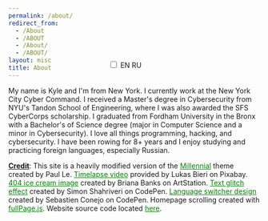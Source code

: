 ```yaml
---
permalink: /about/
redirect_from:
  - /About
  - /ABOUT
  - /About/
  - /ABOUT/
layout: misc
title: About
---
```


<style>
@media screen and (min-width: 1400px) {
	.language-switcher {	
		float: right;
		margin-right: -200px; 
		margin-top: -50px;
	}
}

@media screen and (max-width: 1000px) {
	.language-switcher {	
		position: absolute;
		margin-left: 200px;
		transform: translateY(-53px);
	}
}
</style>

<label class="language-switcher">
	<input id="checkbox" type="checkbox" onclick="var x = document.getElementById(&quot;checkbox&quot;).checked;if(x == true){var w = document.getElementsByTagName(&quot;h1&quot;)[0];w.textContent=&quot;Обо Мне&quot;;var y = document.getElementsByTagName(&quot;p&quot;)[1];y.textContent=&quot;Меня зовут Кайл и я из Нью-Йорка. В настоящее время я работаю в Киберкомандовании Нью-Йорка. Я получил степень магистра кибербезопасности в инженерной школе Тандон при Нью-Йоркском университете, где я был получателем стипендии SFS CyberCorp. Я окончил Фордхэмский университет в Бронксе со степенью бакалавра наук в области компьютерных наук со специализацией в области кибербезопасности. Я занимаюсь академической греблей более 8 лет и мне нравится изучать и практиковать иностранные языки, особенно русский.&quot;;var z = document.getElementsByTagName(&quot;p&quot;)[2];z.innerHTML=&quot;<b><ins>Титры</b></ins>: Этот сайт представляет собой сильно модифицированную версию темы <a target=&apos;_blank&apos; rel=&apos;noopener noreferrer&apos; href=&apos;https://github.com/LeNPaul/Millennial&apos; style=&apos;color: green;&apos;>Millennial</a>, созданную Paul Le. <a target=&apos;_blank&apos; rel=&apos;noopener noreferrer&apos; href=&apos;https://pixabay.com/videos/dubrovnik-sunset-sea-city-12866/&apos; style=&apos;color: green;&apos;>Видео с интервальной съемкой</a> предоставлено Lukas Bieri на Pixabay. <a target=&apos;_blank&apos; rel=&apos;noopener noreferrer&apos; href=&apos;https://www.artstation.com/artwork/VdQylR&apos; style=&apos;color: green;&apos;>404 изображение мороженого</a> созданное Briana Banks на ArtStation. <a target=&apos;_blank&apos; rel=&apos;noopener noreferrer&apos; href=&apos;https://codepen.io/hi-im-si/pen/oXyqjG&apos; style=&apos;color: green;&apos;>Эффект текстового глюка</a> созданный Simon Shahriveri на CodePen. <a target=&apos;_blank&apos; rel=&apos;noopener noreferrer&apos; href=&apos;https://codepen.io/sebconejo/pen/oaraoR&apos; style=&apos;color: green;&apos;>Дизайн переключателя языка</a> созданный Sebastien Conejo на CodePen. Прокрутка домашней страницы, созданная с помощью <a target=&apos;_blank&apos; rel=&apos;noopener noreferrer&apos; href=&apos;https://alvarotrigo.com/fullPage/&apos; style=&apos;color: green;&apos;>fullPage.js</a>. Исходный код сайта находится <a target=&apos;_blank&apos; rel=&apos;noopener noreferrer&apos; href=&apos;https://github.com/kyletimmermans/kyletimmermans.github.io&apos; style=&apos;color: green&apos;>здесь</a>.&quot;;}else{var c = document.getElementsByTagName(&quot;h1&quot;)[0];c.textContent=&quot;About&quot;;var a = document.getElementsByTagName(&quot;p&quot;)[1];a.textContent=&quot;Мy name is Kyle and I&apos;m from New York. I currently work at the New York City Cyber Command. I received a Master&apos;s degree in Cybersecurity from NYU&apos;s Tandon School of Engineering, where I was also awarded the SFS CyberCorps scholarship. I graduated from Fordham University in the Bronx with a Bachelor&apos;s of Science degree (major in Computer Science and a minor in Cybersecurity). I love all things programming, hacking, and cybersecurity. I have been rowing for 8+ years and I enjoy studying and practicing foreign languages, especially Russian.&quot;;var b = document.getElementsByTagName(&quot;p&quot;)[2];b.innerHTML=&quot;<b><ins>Credit</b></ins>: This site is a heavily modified version of the <a target=&apos;_blank&apos; rel=&apos;noopener noreferrer&apos; href=&apos;https://github.com/LeNPaul/Millennial&apos; style=&apos;color: green;&apos;>Millennial</a> theme created by Paul Le. <a target=&apos;_blank&apos; rel=&apos;noopener noreferrer&apos; href=&apos;https://pixabay.com/videos/dubrovnik-sunset-sea-city-12866/&apos; style=&apos;color: green;&apos;>Timelapse video</a> provided by Lukas Bieri on Pixabay. <a target=&apos;_blank&apos; rel=&apos;noopener noreferrer&apos; href=&apos;https://www.artstation.com/artwork/VdQylR&apos; style=&apos;color: green;&apos;>404 ice cream image</a> created by Briana Banks on ArtStation. <a target=&apos;_blank&apos; rel=&apos;noopener noreferrer&apos; href=&apos;https://codepen.io/hi-im-si/pen/oXyqjG&apos; style=&apos;color: green;&apos;>Text glitch effect</a> created by Simon Shahriveri on CodePen. <a target=&apos;_blank&apos; rel=&apos;noopener noreferrer&apos; href=&apos;https://codepen.io/sebconejo/pen/oaraoR&apos; style=&apos;color: green;&apos;>Language switcher design</a> created by Sebastien Conejo on CodePen. Homepage scrolling created with <a target=&apos;_blank&apos; rel=&apos;noopener noreferrer&apos; href=&apos;https://alvarotrigo.com/fullPage/&apos; style=&apos;color: green;&apos;>fullPage.js</a>. Website source code located <a target=&apos;_blank&apos; rel=&apos;noopener noreferrer&apos; href=&apos;https://github.com/kyletimmermans/kyletimmermans.github.io&apos; style=&apos;color: green&apos;>here</a>.&quot;;}">
	<span class="slider round"></span>
	<span class="select-en">EN</span>
	<span class="select-ru">RU</span>
</label>

Мy name is Kyle and I'm from New York. I currently work at the New York City Cyber Command. I received a Master's degree in Cybersecurity from NYU's Tandon School of Engineering, where I was also awarded the SFS CyberCorps scholarship. I graduated from Fordham University in the Bronx with a Bachelor's of Science degree (major in Computer Science and a minor in Cybersecurity). I love all things programming, hacking, and cybersecurity. I have been rowing for 8+ years and I enjoy studying and practicing foreign languages, especially Russian. 

**<ins>Credit</ins>**: This site is a heavily modified version of the <a target="_blank" rel="noopener noreferrer" href="https://github.com/LeNPaul/Millennial" style="color: green">Millennial</a> theme created by Paul Le. <a target="_blank" rel="noopener noreferrer" href="https://pixabay.com/videos/dubrovnik-sunset-sea-city-12866/" style="color: green;">Timelapse video</a> provided by Lukas Bieri on Pixabay. <a target="_blank" rel="noopener noreferrer" href="https://www.artstation.com/artwork/VdQylR" style="color: green;">404 ice cream image</a> created by Briana Banks on ArtStation. <a target="_blank" rel="noopener noreferrer" href="https://codepen.io/hi-im-si/pen/oXyqjG" style="color: green;">Text glitch effect</a> created by Simon Shahriveri on CodePen. <a target="_blank" rel="noopener noreferrer" href="https://codepen.io/sebconejo/pen/oaraoR" style="color: green;">Language switcher design</a> created by Sebastien Conejo on CodePen. Homepage scrolling created with <a target="_blank" rel="noopener noreferrer" href="https://alvarotrigo.com/fullPage/" style="color: green;">fullPage.js</a>. Website source code located <a target="_blank" rel="noopener noreferrer" href="https://github.com/kyletimmermans/kyletimmermans.github.io" style="color: green;">here</a>.
